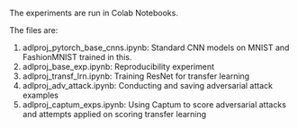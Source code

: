 The experiments are run in Colab Notebooks.

The files are:

1. adlproj_pytorch_base_cnns.ipynb: Standard CNN models on MNIST and FashionMNIST trained 
in this. 
2. adlproj_base_exp.ipynb: Reproducibility experiment
3. adlproj_transf_lrn.ipynb: Training ResNet for transfer learning
4. adlproj_adv_attack.ipynb: Conducting and saving adversarial attack examples
5. adlproj_captum_exps.ipynb: Using Captum to score adversarial attacks and attempts 
applied on scoring transfer learning
